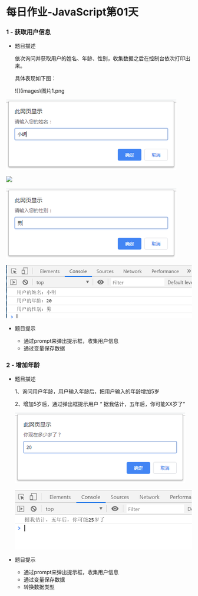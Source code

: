 # 每日作业-JavaScript第01天

### 1 - 获取用户信息

- 题目描述

   依次询问并获取用户的姓名、年龄、性别，收集数据之后在控制台依次打印出来。

   具体表现如下图：

  ![](images\图片1.png

![](images\图片1.png)

![](images\图片2.png)

![](images\图片3.png)

![](images\图片4.png)

- 题目提示

   - 通过prompt来弹出提示框，收集用户信息
   - 通过变量保存数据

   

### 2 - 增加年龄

- 题目描述

  1、询问用户年龄，用户输入年龄后，把用户输入的年龄增加5岁

  2、增加5岁后，通过弹出框提示用户 “ 据我估计，五年后，你可能XX岁了”

  ![](images/图片5.png)

  ![](images/图片6.png)

- 题目提示

  - 通过prompt来弹出提示框，收集用户信息
  - 通过变量保存数据
  - 转换数据类型
